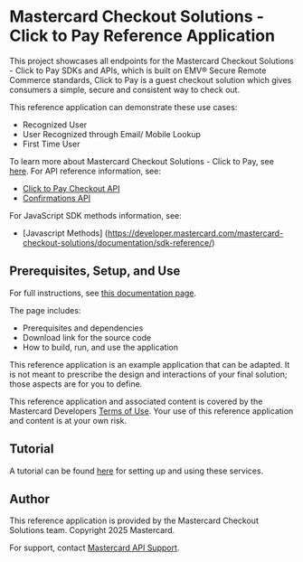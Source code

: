 # Mastercard Checkout Solutions - Click to Pay Reference Application

This project showcases all endpoints for the Mastercard Checkout Solutions - Click to Pay SDKs and APIs, which is built on EMV® Secure Remote Commerce standards, Click to Pay is a guest checkout solution which gives consumers a simple, secure and consistent way to check out.

This reference application can demonstrate these use cases:

- Recognized User
- User Recognized through Email/ Mobile Lookup
- First Time User

To learn more about Mastercard Checkout Solutions - Click to Pay, see [here](https://developer.mastercard.com/mastercard-checkout-solutions/documentation/use-cases/click-to-pay/). For API reference information, see:

- [Click to Pay Checkout API](https://developer.mastercard.com/mastercard-checkout-solutions/documentation/api-reference/apis/#checkout)
- [Confirmations API](https://developer.mastercard.com/mastercard-checkout-solutions/documentation/api-reference/apis/#confirmations)

For JavaScript SDK methods information, see:
- [Javascript Methods] (https://developer.mastercard.com/mastercard-checkout-solutions/documentation/sdk-reference/)


## Prerequisites, Setup, and Use

For full instructions, see [this documentation page]().

The page includes:

- Prerequisites and dependencies
- Download link for the source code
- How to build, run, and use the application

This reference application is an example application that can be adapted. It is not meant to prescribe the design and interactions of your final solution; those aspects are for you to define.

This reference application and associated content is covered by the Mastercard Developers [Terms of Use](https://developer.mastercard.com/terms-of-use). Your use of this reference application and content is at your own risk.



## Tutorial

A tutorial can be found [here](https://developer.mastercard.com/mastercard-checkout-solutions/documentation/tutorials-and-guides/) for setting up and using these services.



## Author

This reference application is provided by the Mastercard Checkout Solutions team. Copyright 2025 Mastercard.

For support, contact [Mastercard API Support](apisupport@mastercard.com@mastercard.com).
